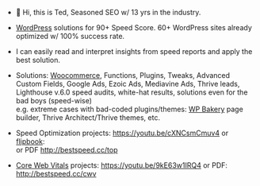 - 👋 Hi, this is Ted, Seasoned SEO w/ 13 yrs in the industry.

- <a href="https://www.ergoseo.com/slow-wordpress-solution.html">WordPress</a> solutions for 90+ Speed Score. 
60+ WordPress sites already optimized w/ 100% success rate.

- I can easily read and interpret insights from speed reports 
and apply the best solution.
- Solutions: <a href="https://www.ergoseo.com/grigoro-woocommerce.html">Woocommerce</a>, Functions, Plugins, Tweaks, Advanced Custom Fields, 
Google Ads, Ezoic Ads, Mediavine Ads, Thrive leads, Lighthouse v.6.0 speed audits, 
white-hat results, solutions even for the bad boys (speed-wise)  
e.g. extreme cases with bad-coded plugins/themes: 
<a href="https://www.ergoseo.com/shop/product/fast-wp-bakery-90/">WP Bakery</a> page builder, Thrive Architect/Thrive themes, etc. 

- Speed Optimization projects: https://youtu.be/cXNCsmCmuv4 
or <a href="https://www.flipbookpdf.net/web/site/5bf45d34b0640b5c55ca395e720cbdaea966e168202112.pdf.html">flipbook</a>:  
or PDF http://bestspeed.cc/top

- <a href="https://www.ergoseo.com/">Core Web Vitals</a> projects: https://youtu.be/9kE63w1IRQ4 
or PDF: http://bestspeed.cc/cwv
